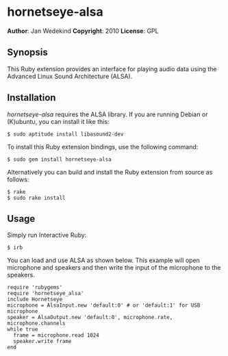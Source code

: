hornetseye-alsa
===============

**Author**:       Jan Wedekind
**Copyright**:    2010
**License**:      GPL

Synopsis
--------

This Ruby extension provides an interface for playing audio data using the Advanced
Linux Sound Architecture (ALSA).

Installation
------------
*hornetseye-alsa* requires the ALSA library. If you are running Debian or (K)ubuntu,
you can install it like this:

    $ sudo aptitude install libasound2-dev

To install this Ruby extension bindings, use the following command:

    $ sudo gem install hornetseye-alsa

Alternatively you can build and install the Ruby extension from source as follows:

    $ rake
    $ sudo rake install

Usage
-----

Simply run Interactive Ruby:

    $ irb

You can load and use ALSA as shown below. This example will open microphone and
speakers and then write the input of the microphone to the speakers.

    require 'rubygems'
    require 'hornetseye_alsa'
    include Hornetseye
    microphone = AlsaInput.new 'default:0' # or 'default:1' for USB microphone
    speaker = AlsaOutput.new 'default:0', microphone.rate, microphone.channels
    while true
      frame = microphone.read 1024
      speaker.write frame
    end

